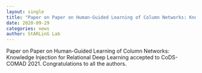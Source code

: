 ```yaml
---
layout: single
title: "Paper on Paper on Human-Guided Learning of Column Networks: Knowledge Injection for Relational Deep Learning accepted to CoDS-COMAD 2021"
date: 2020-09-29
categories: news
author: StARLinG Lab
---
```


Paper on Paper on Human-Guided Learning of Column Networks: Knowledge Injection for Relational Deep Learning accepted to CoDS-COMAD 2021. Congratulations to all the authors.